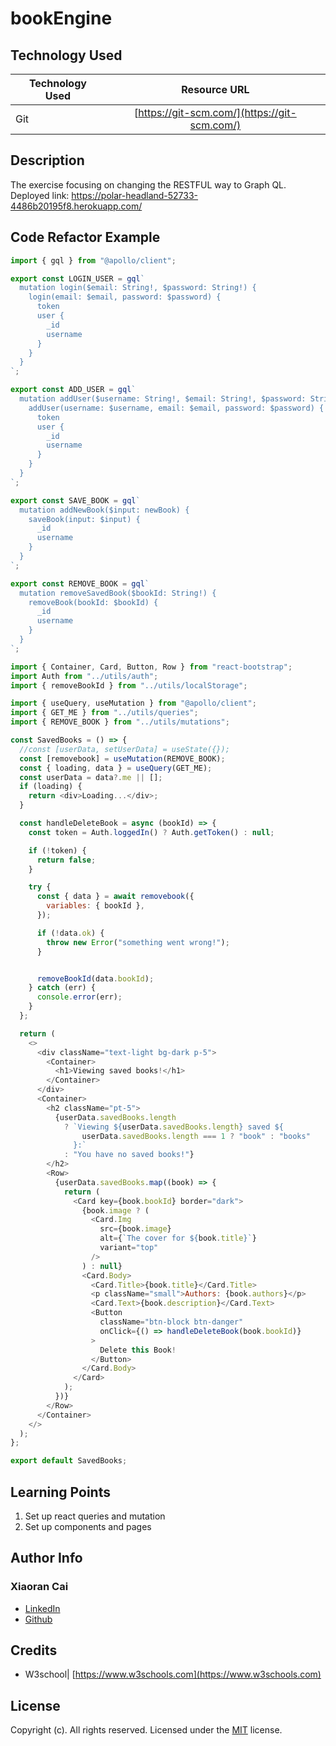 # bookEngine

## Technology Used

| Technology Used |                 Resource URL                 |
| --------------- | :------------------------------------------: |
| Git             | [https://git-scm.com/](https://git-scm.com/) |

## Description

The exercise focusing on changing the RESTFUL way to Graph QL. Deployed link: https://polar-headland-52733-4486b20195f8.herokuapp.com/

## Code Refactor Example

```Javascript (mutation)
import { gql } from "@apollo/client";

export const LOGIN_USER = gql`
  mutation login($email: String!, $password: String!) {
    login(email: $email, password: $password) {
      token
      user {
        _id
        username
      }
    }
  }
`;

export const ADD_USER = gql`
  mutation addUser($username: String!, $email: String!, $password: String!) {
    addUser(username: $username, email: $email, password: $password) {
      token
      user {
        _id
        username
      }
    }
  }
`;

export const SAVE_BOOK = gql`
  mutation addNewBook($input: newBook) {
    saveBook(input: $input) {
      _id
      username
    }
  }
`;

export const REMOVE_BOOK = gql`
  mutation removeSavedBook($bookId: String!) {
    removeBook(bookId: $bookId) {
      _id
      username
    }
  }
`;

```

```Javascript (data model)
import { Container, Card, Button, Row } from "react-bootstrap";
import Auth from "../utils/auth";
import { removeBookId } from "../utils/localStorage";

import { useQuery, useMutation } from "@apollo/client";
import { GET_ME } from "../utils/queries";
import { REMOVE_BOOK } from "../utils/mutations";

const SavedBooks = () => {
  //const [userData, setUserData] = useState({});
  const [removebook] = useMutation(REMOVE_BOOK);
  const { loading, data } = useQuery(GET_ME);
  const userData = data?.me || [];
  if (loading) {
    return <div>Loading...</div>;
  }

  const handleDeleteBook = async (bookId) => {
    const token = Auth.loggedIn() ? Auth.getToken() : null;

    if (!token) {
      return false;
    }

    try {
      const { data } = await removebook({
        variables: { bookId },
      });

      if (!data.ok) {
        throw new Error("something went wrong!");
      }


      removeBookId(data.bookId);
    } catch (err) {
      console.error(err);
    }
  };

  return (
    <>
      <div className="text-light bg-dark p-5">
        <Container>
          <h1>Viewing saved books!</h1>
        </Container>
      </div>
      <Container>
        <h2 className="pt-5">
          {userData.savedBooks.length
            ? `Viewing ${userData.savedBooks.length} saved ${
                userData.savedBooks.length === 1 ? "book" : "books"
              }:`
            : "You have no saved books!"}
        </h2>
        <Row>
          {userData.savedBooks.map((book) => {
            return (
              <Card key={book.bookId} border="dark">
                {book.image ? (
                  <Card.Img
                    src={book.image}
                    alt={`The cover for ${book.title}`}
                    variant="top"
                  />
                ) : null}
                <Card.Body>
                  <Card.Title>{book.title}</Card.Title>
                  <p className="small">Authors: {book.authors}</p>
                  <Card.Text>{book.description}</Card.Text>
                  <Button
                    className="btn-block btn-danger"
                    onClick={() => handleDeleteBook(book.bookId)}
                  >
                    Delete this Book!
                  </Button>
                </Card.Body>
              </Card>
            );
          })}
        </Row>
      </Container>
    </>
  );
};

export default SavedBooks;

```

## Learning Points

1. Set up react queries and mutation
2. Set up components and pages

## Author Info

### Xiaoran Cai

- [LinkedIn](https://www.linkedin.com/in/xrcai/)
- [Github](https://github.com/Aillycxr)

## Credits

- W3school| [https://www.w3schools.com](https://www.w3schools.com)

## License

Copyright (c). All rights reserved.
Licensed under the [MIT](https://choosealicense.com/licenses/mit/) license.
